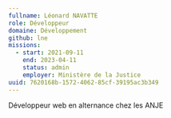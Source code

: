```yaml
---
fullname: Léonard NAVATTE
role: Développeur
domaine: Développement
github: lne
missions:
  - start: 2021-09-11
    end: 2023-04-11
    status: admin
    employer: Ministère de la Justice
uuid: 7620168b-1572-4062-85cf-39195ac3b349
---
```

Développeur web en alternance chez les ANJE
